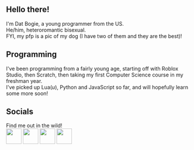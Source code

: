 ## Hello there!
I'm Dat Bogie, a young programmer from the US.
<br>He/him, heteroromantic bisexual.
<br>FYI, my pfp is a pic of my dog (I have two of them and they are the best)!

## Programming
I've been programming from a fairly young age, starting off with Roblox Studio, then Scratch, then taking my first Computer Science course in my freshman year.
<br>I've picked up Lua(_u_), Python and JavaScript so far, and will hopefully learn some more soon!

## Socials
Find me out in the wild!<br>
<a title="YouTube Channel" href="https://youtube.com/@datbogie"><img height=42px src="https://ssl.gstatic.com/atari/images/sociallinks/youtube_white_36dp.png"></a>
<a title="Google Site" href="https://bit.ly/datbogie"><img height=42px src="https://ragsdalemartin.com/wp-content/uploads/2020/07/white-google-logo.png"></a>
<a title="Roblox Profile" href="https://www.roblox.com/users/479943271/profile"><img height=42px src="https://i.ibb.co/Jdb8N4M/250841-after.png"></a>
<a title="Steam Profile" href="https://steamcommunity.com/id/DatBogie"><img height=42px src="https://i.ibb.co/Fq0Wtb5/steam-logo-shape.png"></a>
